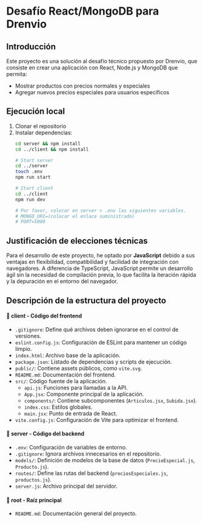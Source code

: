 # Desafío React/MongoDB para Drenvio

## Introducción
Este proyecto es una solución al desafío técnico propuesto por Drenvio, que consiste en crear una aplicación con React, Node.js y MongoDB que permita:
- Mostrar productos con precios normales y especiales
- Agregar nuevos precios especiales para usuarios específicos

## Ejecución local
1. Clonar el repositorio
2. Instalar dependencias:
   ```bash
   cd server && npm install
   cd ../client && npm install

   # Start server
   cd ../server
   touch .env
   npm run start

   # Start client
   cd ../client
   npm run dev

   # Por favor, colocar en server > .env las siguientes variables.
   # MONGO_URI=(colocar el enlace suministrado)
   # PORT=5000   
   ```

## Justificación de elecciones técnicas

Para el desarrollo de este proyecto, he optado por **JavaScript** debido a sus ventajas en flexibilidad, compatibilidad y facilidad de integración con navegadores. A diferencia de TypeScript, JavaScript permite un desarrollo ágil sin la necesidad de compilación previa, lo que facilita la iteración rápida y la depuración en el entorno del navegador.

## Descripción de la estructura del proyecto
#### 📂 **client** - Código del frontend
- `.gitignore`: Define qué archivos deben ignorarse en el control de versiones.
- `eslint.config.js`: Configuración de ESLint para mantener un código limpio.
- `index.html`: Archivo base de la aplicación.
- `package.json`: Listado de dependencias y scripts de ejecución.
- `public/`: Contiene assets públicos, como `vite.svg`.
- `README.md`: Documentación del frontend.
- `src/`: Código fuente de la aplicación.
  - `api.js`: Funciones para llamadas a la API.
  - `App.jsx`: Componente principal de la aplicación.
  - `components/`: Contiene subcomponentes (`Articulos.jsx`, `Subida.jsx`).
  - `index.css`: Estilos globales.
  - `main.jsx`: Punto de entrada de React.
- `vite.config.js`: Configuración de Vite para optimizar el frontend.

#### 📂 **server** - Código del backend
- `.env`: Configuración de variables de entorno.
- `.gitignore`: Ignora archivos innecesarios en el repositorio.
- `models/`: Definición de modelos de la base de datos (`PrecioEspecial.js`, `Producto.js`).
- `routes/`: Define las rutas del backend (`preciosEspeciales.js`, `productos.js`).
- `server.js`: Archivo principal del servidor.

#### 📂 **root** - Raíz principal
- `README.md`: Documentación general del proyecto.
